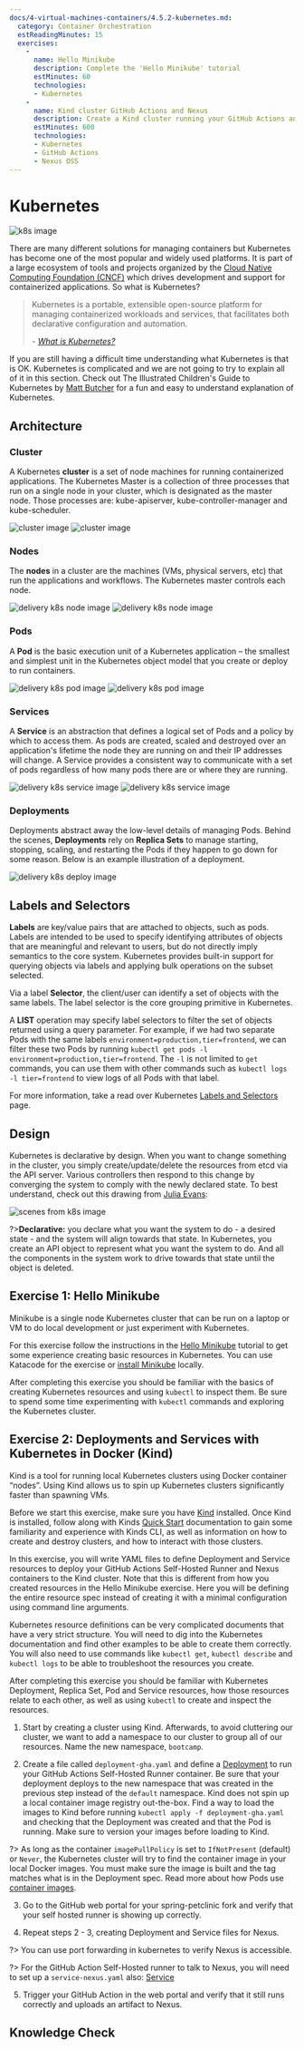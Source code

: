 ```yaml
---
docs/4-virtual-machines-containers/4.5.2-kubernetes.md:
  category: Container Orchestration
  estReadingMinutes: 15
  exercises:
    -
      name: Hello Minikube
      description: Complete the 'Hello Minikube' tutorial
      estMinutes: 60
      technologies:
      - Kubernetes
    -
      name: Kind cluster GitHub Actions and Nexus
      description: Create a Kind cluster running your GitHub Actions and Nexus containers
      estMinutes: 600
      technologies:
      - Kubernetes
      - GitHub Actions
      - Nexus OSS
---
```


# Kubernetes

![k8s image](img4/kubernetes.svg ':size=723x702 :class=icon :alt= k8s image')

There are many different solutions for managing containers but Kubernetes has become one of the most popular and widely used platforms. It is part of a large ecosystem of tools and projects organized by the [Cloud Native Computing Foundation (CNCF)](https://www.cncf.io/) which drives development and support for containerized applications. So what is Kubernetes?

> Kubernetes is a portable, extensible open-source platform for managing containerized workloads and services, that facilitates both declarative configuration and automation.
>
> _- [What is Kubernetes?](https://kubernetes.io/docs/concepts/overview/what-is-kubernetes/)_

If you are still having a difficult time understanding what Kubernetes is that is OK. Kubernetes is complicated and we are not going to try to explain all of it in this section. Check out The Illustrated Children's Guide to Kubernetes by [Matt Butcher](https://www.youtube.com/watch?v=4ht22ReBjno) for a fun and easy to understand explanation of Kubernetes.

## Architecture

### Cluster

A Kubernetes **cluster** is a set of node machines for running containerized applications. The Kubernetes Master is a collection of three processes that run on a single node in your cluster, which is designated as the master node. Those processes are: kube-apiserver, kube-controller-manager and kube-scheduler.

![cluster image](img4/delivery-k8s-cluster_light.svg ':class=light-mode-img-center :alt= cluster image; light mode')
![cluster image](img4/delivery-k8s-cluster_dark.svg ':class=dark-mode-img-center :alt= cluster image; dark mode')

### Nodes

The **nodes** in a cluster are the machines (VMs, physical servers, etc) that run the applications and workflows. The Kubernetes master controls each node.

![delivery k8s node image](img4/delivery-k8s-node_light.svg ':class=light-mode-img-center :alt= delivery k8s node image; light mode')
![delivery k8s node image](img4/delivery-k8s-node_dark.svg ':class=dark-mode-img-center :alt= delivery k8s node image; dark mode')

### Pods

A **Pod** is the basic execution unit of a Kubernetes application – the smallest and simplest unit in the Kubernetes object model that you create or deploy to run containers.

![delivery k8s pod image](img4/delivery-k8s-pods_light.svg ':class=light-mode-img-center :alt= delivery k8s pod image; light mode')
![delivery k8s pod image](img4/delivery-k8s-pods_dark.svg ':class=dark-mode-img-center :alt= delivery k8s pod image; dark mode')

### Services

A **Service** is an abstraction that defines a logical set of Pods and a policy by which to access them. As pods are created, scaled and destroyed over an application's lifetime the node they are running on and their IP addresses will change. A Service provides a consistent way to communicate with a set of pods regardless of how many pods there are or where they are running.

![delivery k8s service image](img4/delivery-k8s-service_light.svg ':class=light-mode-img-center :alt= delivery k8s service image; light mode')
![delivery k8s service image](img4/delivery-k8s-service_dark.svg ':class=dark-mode-img-center :alt= delivery k8s service image; dark mode')

### Deployments

Deployments abstract away the low-level details of managing Pods. Behind the scenes, **Deployments** rely on **Replica Sets** to manage starting, stopping, scaling, and restarting the Pods if they happen to go down for some reason. Below is an example illustration of a deployment.

![delivery k8s deploy image](img4/delivery-k8s-deploy.gif ':class=img-center :alt= delivery k8s deploy image')

## Labels and Selectors

**Labels** are key/value pairs that are attached to objects, such as pods. Labels are intended to be used to specify identifying attributes of objects that are meaningful and relevant to users, but do not directly imply semantics to the core system. Kubernetes provides built-in support for querying objects via labels and applying bulk operations on the subset selected.

Via a label **Selector**, the client/user can identify a set of objects with the same labels. The label selector is the core grouping primitive in Kubernetes.

A **LIST** operation may specify label selectors to filter the set of objects returned using a query parameter. For example, if we had two separate Pods with the same labels `environment=production,tier=frontend`, we can filter these two Pods by running `kubectl get pods -l environment=production,tier=frontend`. The `-l` is not limited to `get` commands, you can use them with other commands such as `kubectl logs -l tier=frontend` to view logs of all Pods with that label.

For more information, take a read over Kubernetes [Labels and Selectors](https://kubernetes.io/docs/concepts/overview/working-with-objects/labels/) page.

## Design

Kubernetes is declarative by design. When you want to change something in the cluster, you simply create/update/delete the resources from etcd via the API server. Various controllers then respond to this change by converging the system to comply with the newly declared state. To best understand, check out this drawing from [Julia Evans](https://jvns.ca/blog/2017/06/04/learning-about-kubernetes/):

![scenes from k8s image](img4/scenes-from-kubernetes-page1.svg ':size=600px :class=img-center :alt= scenes from k8s image')

?>**Declarative:** you declare what you want the system to do - a desired state - and the system will align towards that state. In Kubernetes, you create an API object to represent what you want the system to do. And all the components in the system work to drive towards that state until the object is deleted.

## Exercise 1: Hello Minikube

Minikube is a single node Kubernetes cluster that can be run on a laptop or VM to do local development or just experiment with Kubernetes.

For this exercise follow the instructions in the [Hello Minikube](https://kubernetes.io/docs/tutorials/hello-minikube/#) tutorial to get some experience creating basic resources in Kubernetes. You can use Katacode for the exercise or [install Minikube](https://kubernetes.io/docs/tasks/tools/install-minikube/) locally.

After completing this exercise you should be familiar with the basics of creating Kubernetes resources and using `kubectl` to inspect them. Be sure to spend some time experimenting with `kubectl` commands and exploring the Kubernetes cluster.

## Exercise 2: Deployments and Services with Kubernetes in Docker (Kind)

Kind is a tool for running local Kubernetes clusters using Docker container “nodes”. Using Kind allows us to spin up Kubernetes clusters significantly faster than spawning VMs.

Before we start this exercise, make sure you have [Kind](https://kind.sigs.k8s.io/docs/user/quick-start/#installation) installed. Once Kind is installed, follow along with Kinds [Quick Start](https://kind.sigs.k8s.io/docs/user/quick-start/) documentation to gain some familiarity and experience with Kinds CLI, as well as information on how to create and destroy clusters, and how to interact with those clusters.

In this exercise, you will write YAML files to define Deployment and Service resources to deploy your GitHub Actions Self-Hosted Runner and Nexus containers to the Kind cluster. Note that this is different from how you created resources in the Hello Minikube exercise. Here you will be defining the entire resource spec instead of creating it with a minimal configuration using command line arguments.

Kubernetes resource definitions can be very complicated documents that have a very strict structure. You will need to dig into the Kubernetes documentation and find other examples to be able to create them correctly. You will also need to use commands like `kubectl get`, `kubectl describe` and `kubectl logs` to be able to troubleshoot the resources you create.

After completing this exercise you should be familiar with Kubernetes Deployment, Replica Set, Pod and Service resources, how those resources relate to each other, as well as using `kubectl` to create and inspect the resources.

1. Start by creating a cluster using Kind. Afterwards, to avoid cluttering our cluster, we want to add a namespace to our cluster to group all of our resources. Name the new namespace, `bootcamp`.

2. Create a file called `deployment-gha.yaml` and define a [Deployment](https://kubernetes.io/docs/concepts/workloads/controllers/deployment/) to run your GitHub Actions Self-Hosted Runner container. Be sure that your deployment deploys to the new namespace that was created in the previous step instead of the `default` namespace. Kind does not spin up a local container image registry out-the-box. Find a way to load the images to Kind before running `kubectl apply -f deployment-gha.yaml` and checking that the Deployment was created and that the Pod is running. Make sure to version your images before loading to Kind.

  ?> As long as the container `imagePullPolicy` is set to `IfNotPresent` (default) or `Never`, the Kubernetes cluster will try to find the container image in your local Docker images. You must make sure the image is built and the tag matches what is in the Deployment spec. Read more about how Pods use [container images](https://kubernetes.io/docs/concepts/containers/images/).

3. Go to the GitHub web portal for your spring-petclinic fork and verify that your self hosted runner is showing up correctly.

4. Repeat steps 2 - 3, creating Deployment and Service files for Nexus.

  ?> You can use port forwarding in kubernetes to verify Nexus is accessible.

  ?> For the GitHub Action Self-Hosted runner to talk to Nexus, you will need to set up a `service-nexus.yaml` also: [Service](https://kubernetes.io/docs/concepts/services-networking/service/)

5. Trigger your GitHub Action in the web portal and verify that it still runs correctly and uploads an artifact to Nexus.

## Knowledge Check

<div class="quizdown">
  <div id="chapter-4/4.5.2/k8s-quiz.js"></div>
</div>

